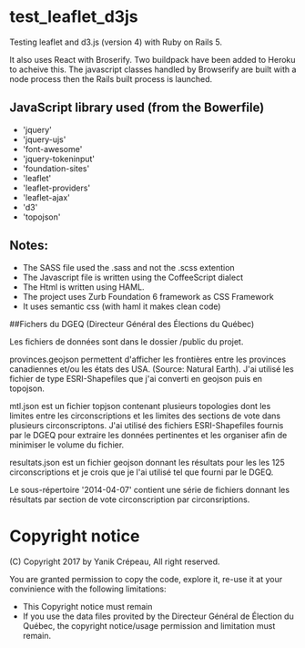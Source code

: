 # test_leaflet_d3js

Testing leaflet and d3.js (version 4) with Ruby on
Rails 5.

It also uses React with Broserify. Two buildpack have
been added to Heroku to acheive this. The javascript
classes handled by Browserify are built with a node 
process then the Rails built process is launched.

## JavaScript library used (from the Bowerfile)

* 'jquery'
* 'jquery-ujs'
* 'font-awesome'
* 'jquery-tokeninput'
* 'foundation-sites'
* 'leaflet'
* 'leaflet-providers'
* 'leaflet-ajax'
* 'd3'
* 'topojson'

## Notes:

* The SASS file used the .sass and not the .scss extention
* The Javascript file is written using the CoffeeScript dialect
* The Html is written using HAML.
* The project uses Zurb Foundation 6 framework as CSS Framework
* It uses semantic css (with haml it makes clean code)

##Fichers du DGEQ (Directeur Général des Élections du Québec)

Les fichiers de données sont dans le dossier /public du projet.

provinces.geojson permettent d'afficher les frontières entre les provinces canadiennes et/ou les états des USA. (Source: Natural Earth). J'ai utilisé les fichier de type ESRI-Shapefiles que j'ai converti en geojson puis en topojson.

mtl.json est un fichier topjson contenant plusieurs topologies dont les limites entre les circonscriptions et les limites des sections de vote dans plusieurs circonscriptons. J'ai utilisé des fichiers ESRI-Shapefiles fournis par le DGEQ pour extraire les données pertinentes et les organiser afin de minimiser le volume du fichier.

resultats.json est un fichier geojson donnant les résultats pour les les 125 circonscriptions et je crois que je l'ai utilisé tel que fourni par le DGEQ.

Le sous-répertoire '2014-04-07' contient une série de fichiers donnant les résultats par section de vote circonscription par circonsriptions.

# Copyright notice

(C) Copyright 2017 by Yanik Crépeau, All right reserved.

You are granted permission to copy the code, explore it,
re-use it at your convinience with the following limitations:

- This Copyright notice must remain
- If you use the data files provited by the Directeur Général de Élection du Québec, the copyright notice/usage permission and limitation must remain.
